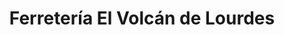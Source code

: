 ---
title: "Ferretería El Volcán de Lourdes"
url: /lourdes/ferreteria-el-volcan-de-lourdes/
shop: hardware
---